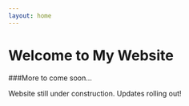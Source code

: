 ```yaml
---
layout: home
---
```


# Welcome to My Website

###More to come soon...

Website still under construction. Updates rolling out!
